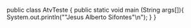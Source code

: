 public class AtvTeste {
    public static void main (String args[]){
        System.out.println("\"Jesus Alberto Sifontes\"\n");
    }
}

